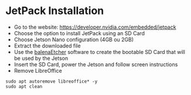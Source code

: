 # JetPack Installation

- Go to the website: https://developer.nvidia.com/embedded/jetpack
- Choose the option to install JetPack using an SD Card
- Choose Jetson Nano configuration (4GB ou 2GB)
- Extract the downloaded file
- Use the [balenaEtcher](https://www.balena.io/etcher/) software to create the bootable SD Card that will be used by the Jetson
- Insert the SD Card, power the Jetson and follow screen instructions
- Remove LibreOffice
```
sudo apt autoremove libreoffice* -y
sudo apt clean
```


